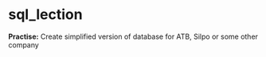 # sql_lection

**Practise:**
Create simplified version of database for ATB, Silpo or some other company
